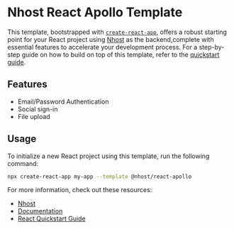 # Nhost React Apollo Template

This template, bootstrapped with [`create-react-app`](https://create-react-app.dev), offers a robust starting point for your React project using [Nhost](https://nhost.io) as the backend,complete with essential features to accelerate your development process. For a step-by-step guide on how to build on top of this template, refer to the [quickstart guide](https://docs.nhost.io/guides/quickstarts/react).


## Features

- Email/Password Authentication
- Social sign-in
- File upload

##  Usage

To initialize a new React project using this template, run the following command:

```sh
npx create-react-app my-app --template @nhost/react-apollo
```

For more information, check out these resources:

- [Nhost](https://nhost.io)
- [Documentation](https://docs.nhost.io)
- [React Quickstart Guide](https://docs.nhost.io/guides/quickstarts/react)